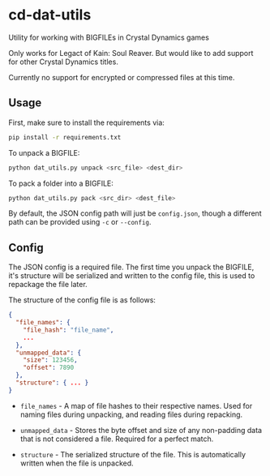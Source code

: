 # cd-dat-utils

Utility for working with BIGFILEs in Crystal Dynamics games

Only works for Legact of Kain: Soul Reaver. But would like to add support for other
Crystal Dynamics titles.

Currently no support for encrypted or compressed files at this time.

## Usage

First, make sure to install the requirements via:

```bash
pip install -r requirements.txt
```

To unpack a BIGFILE:

```bash
python dat_utils.py unpack <src_file> <dest_dir>
```

To pack a folder into a BIGFILE:

```bash
python dat_utils.py pack <src_dir> <dest_file>
```

By default, the JSON config path will just be `config.json`, though a different path can be provided using `-c` or `--config`.

## Config

The JSON config is a required file. The first time you unpack the BIGFILE, it's structure will be serialized and written to the config file, this is used to repackage the file later.

The structure of the config file is as follows:

```json
{
  "file_names": {
    "file_hash": "file_name",
    ...
  },
  "unmapped_data": {
    "size": 123456,
    "offset": 7890
  },
  "structure": { ... }
}
```

- `file_names` - A map of file hashes to their respective names. Used for naming files during unpacking, and reading files during repacking.

- `unmapped_data` - Stores the byte offset and size of any non-padding data that is not considered a file. Required for a perfect match.

- `structure` - The serialized structure of the file. This is automatically written when the file is unpacked.
